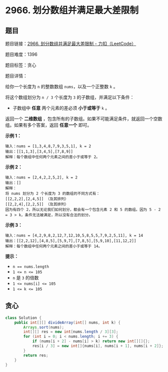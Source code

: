 # 2966. 划分数组并满足最大差限制

## 题目

题目链接：[2966. 划分数组并满足最大差限制 - 力扣（LeetCode）](https://leetcode.cn/problems/divide-array-into-arrays-with-max-difference/description/)

题目难度：1396

题目标签：贪心

题目详情：

给你一个长度为 `n` 的整数数组 `nums`，以及一个正整数 `k` 。

将这个数组划分为 `n / 3` 个长度为 `3` 的子数组，并满足以下条件：

- 子数组中 **任意** 两个元素的差必须 **小于或等于** `k` 。

返回一个 **二维数组** ，包含所有的子数组。如果不可能满足条件，就返回一个空数组。如果有多个答案，返回 **任意一个** 即可。

**示例 1：**

```
输入：nums = [1,3,4,8,7,9,3,5,1], k = 2
输出：[[1,1,3],[3,4,5],[7,8,9]]
解释：每个数组中任何两个元素之间的差小于或等于 2。
```

**示例 2：**

```
输入：nums = [2,4,2,2,5,2], k = 2
输出：[]
解释：
将 nums 划分为 2 个长度为 3 的数组的不同方式有：
[[2,2,2],[2,4,5]] （及其排列）
[[2,2,4],[2,2,5]] （及其排列）
因为有四个 2，所以无论我们如何划分，都会有一个包含元素 2 和 5 的数组。因为 5 - 2 = 3 > k，条件无法被满足，所以没有合法的划分。
```

**示例 3：**

```
输入：nums = [4,2,9,8,2,12,7,12,10,5,8,5,5,7,9,2,5,11], k = 14
输出：[[2,2,12],[4,8,5],[5,9,7],[7,8,5],[5,9,10],[11,12,2]]
解释：每个数组中任何两个元素之间的差小于或等于 14。
```

**提示：**

- `n == nums.length`
- `1 <= n <= 105`
- `n` 是 `3` 的倍数
- `1 <= nums[i] <= 105`
- `1 <= k <= 105`



## 贪心

``` java
class Solution {
    public int[][] divideArray(int[] nums, int k) {
        Arrays.sort(nums);
        int[][] res = new int[nums.length / 3][3];
        for (int i = 0; i < nums.length; i += 3) {
            if (nums[i + 2] - nums[i] > k) return new int[][]{};
            res[i / 3] = new int[]{nums[i], nums[i + 1], nums[i + 2]};
        }
        return res;
    }
}
```
